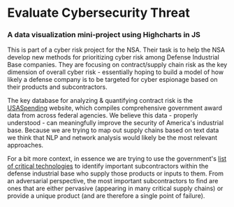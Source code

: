 # Evaluate Cybersecurity Threat

### A data visualization mini-project using Highcharts in JS


This is part of a cyber risk project for the NSA. Their task is to help the NSA develop new methods for prioritizing cyber risk among Defense Industrial Base companies. They are focusing on contract/supply chain risk as the key dimension of overall cyber risk - essentially hoping to build a model of how likely a defense company is to be targeted for cyber espionage based on their products and subcontractors.

The key database for analyzing & quantifying contract risk is the [USASpending](https://www.usaspending.gov/explorer/agency) website, which compiles comprehensive government award data from across federal agencies. We believe this data - properly understood - can meaningfully improve the security of America's industrial base.
Because we are trying to map out supply chains based on text data we think that NLP and network analysis would likely be the most relevant approaches. 

For a bit more context, in essence we are trying to use the government's [list of critical technologies](https://www.whitehouse.gov/wp-content/uploads/2022/02/02-2022-Critical-and-Emerging-Technologies-List-Update.pdf) to identify important subcontractors within the defense industrial base who supply those products or inputs to them. From an adversarial perspective, the most important subcontractors to find are ones that are either pervasive (appearing in many critical supply chains) or provide a unique product (and are therefore a single point of failure).
